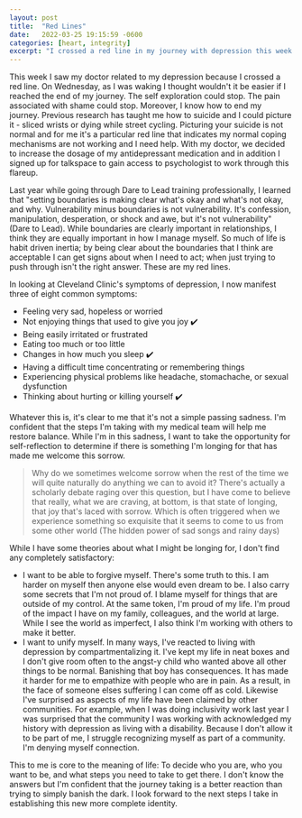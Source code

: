 ```yaml
---
layout: post
title:  "Red Lines"
date:   2022-03-25 19:15:59 -0600
categories: [heart, integrity]
excerpt: "I crossed a red line in my journey with depression this week.  I'm taking steps to get extra assistance.  I'm confident that the steps I'm taking will help me restore balance.  At the same token, I'm not simply trying to banish depression from my life as I have in the past.  I don't know what the answers are but I look forward to the next steps I take in establishing this new more complete identity."
---
```

This week I saw my doctor related to my depression because I crossed a red line.  On Wednesday, as I was waking I thought wouldn't it be easier if I reached the end of my journey.  The self exploration could stop.  The pain associated with shame could stop.  Moreover, I know how to end my journey.  Previous research has taught me how to suicide and I could picture it - sliced wrists or dying while street cycling.  Picturing your suicide is not normal and for me it's a particular red line that indicates my normal coping mechanisms are not working and I need help.  With my doctor, we decided to increase the dosage of my antidepressant medication and in addition I signed up for talkspace to gain access to psychologist to work through this flareup.

Last year while going through Dare to Lead training professionally, I learned that "setting boundaries is making clear what's okay and what's not okay, and why.  Vulnerability minus boundaries is not vulnerability.  It's confession, manipulation, desperation, or shock and awe, but it's not vulnerability" (Dare to Lead).  While boundaries are clearly important in relationships, I think they are equally important in how I manage myself.  So much of life is habit driven inertia; by being clear about the boundaries that I think are acceptable I can get signs about when I need to act; when just trying to push through isn't the right answer.  These are my red lines.

In looking at Cleveland Clinic's symptoms of depression, I now manifest three of eight common symptoms:
- Feeling very sad, hopeless or worried
- Not enjoying things that used to give you joy ✔️
- Being easily irritated or frustrated
- Eating too much or too little
- Changes in how much you sleep ✔️
- Having a difficult time concentrating or remembering things
- Experiencing physical problems like headache, stomachache, or sexual dysfunction
- Thinking about hurting or killing yourself ✔️

Whatever this is, it's clear to me that it's not a simple passing sadness.  I'm confident that the steps I'm taking with my medical team will help me restore balance.  While I'm in this sadness, I want to take the opportunity for self-reflection to determine if there is something I'm longing for that has made me welcome this sorrow.

> Why do we sometimes welcome sorrow when the rest of the time we will quite naturally do anything we can to avoid 
> it?  There's actually a scholarly debate raging over this question, but I have come to believe that really, what 
> we are craving, at bottom, is that state of longing, that joy that's laced with sorrow. Which is often triggered 
> when we experience something so exquisite that it seems to come to us from some other world (The hidden power of 
> sad songs and rainy days)

While I have some theories about what I might be longing for, I don't find any completely satisfactory:
- I want to be able to forgive myself.  There's some truth to this.  I am harder on myself then anyone else would even dream to be.  I also carry some secrets that I'm not proud of.  I blame myself for things that are outside of my control.  At the same token, I'm proud of my life.  I'm proud of the impact I have on my family, colleagues, and the world at large.  While I see the world as imperfect, I also think I'm working with others to make it better.
- I want to unify myself.  In many ways, I've reacted to living with depression by compartmentalizing it.  I've kept my life in neat boxes and I don't give room often to the angst-y child who wanted above all other things to be normal.  Banishing that boy has consequences.  It has made it harder for me to empathize with people who are in pain.  As a result, in the face of someone elses suffering I can come off as cold.  Likewise I've surprised as aspects of my life have been claimed by other communities.  For example, when I was doing inclusivity work last year I was surprised that the community I was working with acknowledged my history with depression as living with a disability.  Because I don't allow it to be part of me, I struggle recognizing myself as part of a community.  I'm denying myself connection.

This to me is core to the meaning of life: To decide who you are, who you want to be, and what steps you need to take to get there.  I don't know the answers but I'm confident that the journey taking is a better reaction than trying to simply banish the dark.  I look forward to the next steps I take in establishing this new more complete identity.

